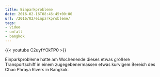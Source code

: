 ```yaml
---
title: Einparkprobleme
date: 2016-02-16T08:46:45+00:00
url: /2016/02/einparkprobleme/
tags:
- video
- unfall
- bangkok
---
```


{{< youtube C2uyfYOkTP0 >}}

Einparkprobleme hatte am Wochenende dieses etwas größere Transportschiff in einem zugegebenermassen etwas kurvigem Bereich des Chao Phraya Rivers in Bangkok.
